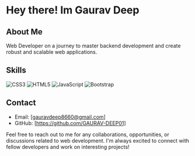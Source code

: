 # Hey there! Im Gaurav Deep

## About Me

Web Developer on a journey to master backend development and create robust and scalable web applications.

## Skills
![CSS3](https://img.shields.io/badge/css3-%231572B6.svg?style=for-the-badge&logo=css3&logoColor=white) ![HTML5](https://img.shields.io/badge/html5-%23E34F26.svg?style=for-the-badge&logo=html5&logoColor=white) ![JavaScript](https://img.shields.io/badge/javascript-%23323330.svg?style=for-the-badge&logo=javascript&logoColor=%23F7DF1E) ![Bootstrap](https://img.shields.io/badge/bootstrap-%23563D7C.svg?style=for-the-badge&logo=bootstrap&logoColor=white)

## Contact

- Email: [gauravdeep8660@gmail.com]
- GitHub: [https://github.com/GAURAV-DEEP01]

Feel free to reach out to me for any collaborations, opportunities, or discussions related to web development. I'm always excited to connect with fellow developers and work on interesting projects!



